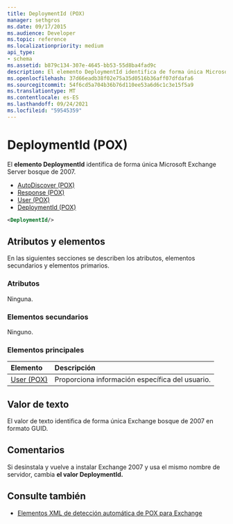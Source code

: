 ```yaml
---
title: DeploymentId (POX)
manager: sethgros
ms.date: 09/17/2015
ms.audience: Developer
ms.topic: reference
ms.localizationpriority: medium
api_type:
- schema
ms.assetid: b879c134-307e-4645-bb53-55d8ba4fad9c
description: El elemento DeploymentId identifica de forma única Microsoft Exchange Server bosque de 2007.
ms.openlocfilehash: 37d66eadb38f02e75a35d0516b36aff07dfdafa6
ms.sourcegitcommit: 54f6cd5a704b36b76d110ee53a6d6c1c3e15f5a9
ms.translationtype: MT
ms.contentlocale: es-ES
ms.lasthandoff: 09/24/2021
ms.locfileid: "59545359"
---
```

# <a name="deploymentid-pox"></a>DeploymentId (POX)

El **elemento DeploymentId** identifica de forma única Microsoft Exchange Server bosque de 2007. 
  
- [AutoDiscover (POX)](autodiscover-pox.md)  
- [Response (POX)](response-pox.md) 
- [User (POX)](user-pox.md)  
- [DeploymentId (POX)](deploymentid-pox.md)
  
```xml
<DeploymentId/>
```

## <a name="attributes-and-elements"></a>Atributos y elementos

En las siguientes secciones se describen los atributos, elementos secundarios y elementos primarios.
  
### <a name="attributes"></a>Atributos

Ninguna.
  
### <a name="child-elements"></a>Elementos secundarios

Ninguno.
  
### <a name="parent-elements"></a>Elementos principales

|**Elemento**|**Descripción**|
|:-----|:-----|
|[User (POX)](user-pox.md) <br/> |Proporciona información específica del usuario.  <br/> |
   
## <a name="text-value"></a>Valor de texto

El valor de texto identifica de forma única Exchange bosque de 2007 en formato GUID.
  
## <a name="remarks"></a>Comentarios

Si desinstala y vuelve a instalar Exchange 2007 y usa el mismo nombre de servidor, cambia **el valor DeploymentId.** 
  
## <a name="see-also"></a>Consulte también

- [Elementos XML de detección automática de POX para Exchange](pox-autodiscover-xml-elements-for-exchange.md)


